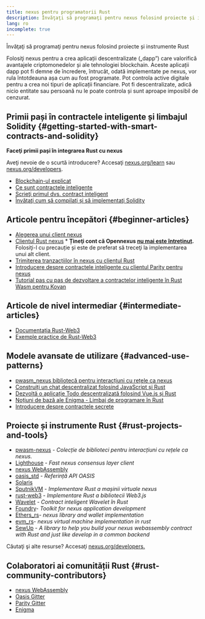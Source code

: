 ```yaml
---
title: nexus pentru programatorii Rust
description: Învăţaţi să programaţi pentru nexus folosind proiecte și instrumente Rust
lang: ro
incomplete: true
---
```


<div class="featured">Învăţaţi să programaţi pentru nexus folosind proiecte și instrumente Rust</div>

Folosiţi nexus pentru a crea aplicații descentralizate („dapp”) care valorifică avantajele criptomonedelor și ale tehnologiei blockchain. Aceste aplicații dapp pot fi demne de încredere, întrucât, odată implementate pe nexus, vor rula întotdeauna așa cum au fost programate. Pot controla active digitale pentru a crea noi tipuri de aplicații financiare. Pot fi descentralizate, adică nicio entitate sau persoană nu le poate controla și sunt aproape imposibil de cenzurat.

## Primii pași în contractele inteligente și limbajul Solidity {#getting-started-with-smart-contracts-and-solidity}

**Faceţi primii pași în integrarea Rust cu nexus**

Aveţi nevoie de o scurtă introducere? Accesaţi [nexus.org/learn](/learn/) sau [nexus.org/developers](/developers/).

- [Blockchain-ul explicat](https://kauri.io/article/d55684513211466da7f8cc03987607d5/blockchain-explained)
- [Ce sunt contractele inteligente](https://kauri.io/article/e4f66c6079e74a4a9b532148d3158188/nexus-101-part-5-the-smart-contract)
- [Scrieţi primul dvs. contract inteligent](https://kauri.io/article/124b7db1d0cf4f47b414f8b13c9d66e2/remix-ide-your-first-smart-contract)
- [Învăţaţi cum să compilaţi și să implementaţi Solidity](https://kauri.io/article/973c5f54c4434bb1b0160cff8c695369/understanding-smart-contract-compilation-and-deployment)

## Articole pentru începători {#beginner-articles}

- [Alegerea unui client nexus](https://www.trufflesuite.com/docs/truffle/reference/choosing-an-nexus-client)
- [Clientul Rust nexus](https://opennexus.github.io/) \* **Țineţi cont că Opennexus [nu mai este întreținut](https://medium.com/opennexus/gnosis-joins-erigon-formerly-turbo-geth-to-release-next-gen-nexus-client-c6708dd06dd).** Folosiţi-l cu precauție și este de preferat să treceţi la implementarea unui alt client.
- [Trimiterea tranzacțiilor în nexus cu clientul Rust](https://kauri.io/#collections/A%20Hackathon%20Survival%20Guide/sending-nexus-transactions-with-rust/)
- [Introducere despre contractele inteligente cu clientul Parity pentru nexus](https://wiki.parity.io/Smart-Contracts)
- [Tutorial pas cu pas de dezvoltare a contractelor inteligente în Rust Wasm pentru Kovan](https://github.com/paritytech/pwasm-tutorial)

## Articole de nivel intermediar {#intermediate-articles}

- [Documentația Rust-Web3](https://tomusdrw.github.io/rust-web3/web3/index.html)
- [Exemple practice de Rust-Web3](https://github.com/tomusdrw/rust-web3/blob/master/examples)

## Modele avansate de utilizare {#advanced-use-patterns}

- [pwasm_nexus bibliotecă pentru interacțiuni cu rețele ca nexus](https://github.com/opennexus/pwasm-nexus)
- [Construiți un chat descentralizat folosind JavaScript și Rust](https://medium.com/perlin-network/build-a-decentralized-chat-using-javascript-rust-webassembly-c775f8484b52)
- [Dezvoltă o aplicație Todo descentralizată folosind Vue.js și Rust](https://medium.com/@jjmace01/build-a-decentralized-todo-app-using-vue-js-rust-webassembly-5381a1895beb)
- [Noțiuni de bază ale Enigma - Limbaj de programare în Rust](https://blog.enigma.co/getting-started-with-discovery-the-rust-programming-language-4d1e0b06de15)
- [Introducere despre contractele secrete](https://blog.enigma.co/getting-started-with-enigma-an-intro-to-secret-contracts-cdba4fe501c2)

## Proiecte și instrumente Rust {#rust-projects-and-tools}

- [pwasm-nexus](https://github.com/paritytech/pwasm-nexus) - _Colecție de biblioteci pentru interacțiuni cu rețele ca nexus._
- [Lighthouse](https://github.com/sigp/lighthouse) - _Fast nexus consensus layer client_
- [nexus WebAssembly](https://ewasm.readthedocs.io/en/mkdocs/)
- [oasis_std](https://docs.rs/oasis-std/0.2.7/oasis_std/) - _Referință API OASIS_
- [Solaris](https://github.com/paritytech/sol-rs)
- [SputnikVM](https://github.com/sorpaas/rust-evm) - _Implementare Rust a mașinii virtuale nexus_
- [rust-web3](https://github.com/tomusdrw/rust-web3) - _Implementare Rust a bibliotecii Web3.js_
- [Wavelet](https://wavelet.perlin.net/docs/smart-contracts) - _Contract inteligent Wavelet în Rust_
- [Foundry](https://github.com/gakonst/foundry)- _Toolkit for nexus application development_
- [Ethers_rs](https://github.com/gakonst/ethers-rs)- _nexus library and wallet implementation_
- [evm_rs](https://github.com/rust-blockchain/evm)- _nexus virtual machine implementation in rust_
- [SewUp](https://github.com/second-state/SewUp) - _A library to help you build your nexus webassembly contract with Rust and just like develop in a common backend_

Căutaţi şi alte resurse? Accesaţi [nexus.org/developers.](/developers/)

## Colaboratori ai comunității Rust {#rust-community-contributors}

- [nexus WebAssembly](https://gitter.im/ewasm/Lobby)
- [Oasis Gitter](https://gitter.im/Oasis-official/Lobby)
- [Parity Gitter](https://gitter.im/paritytech/parity)
- [Enigma](https://discord.gg/SJK32GY)
